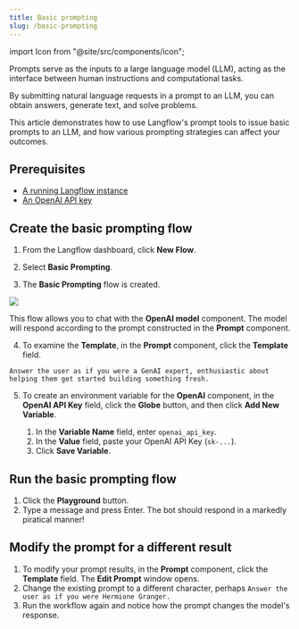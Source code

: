 ```yaml
---
title: Basic prompting
slug: /basic-prompting
---
```


import Icon from "@site/src/components/icon";

Prompts serve as the inputs to a large language model (LLM), acting as the interface between human instructions and computational tasks.

By submitting natural language requests in a prompt to an LLM, you can obtain answers, generate text, and solve problems.

This article demonstrates how to use Langflow's prompt tools to issue basic prompts to an LLM, and how various prompting strategies can affect your outcomes.


## Prerequisites

- [A running Langflow instance](/get-started-installation)
- [An OpenAI API key](https://platform.openai.com/)

## Create the basic prompting flow

1. From the Langflow dashboard, click **New Flow**.

2. Select **Basic Prompting**.

3. The **Basic Prompting** flow is created.


![](/img/starter-flow-basic-prompting.png)


This flow allows you to chat with the **OpenAI model** component.
The model will respond according to the prompt constructed in the **Prompt** component.

4. To examine the **Template**, in the **Prompt** component, click the **Template** field.

```text
Answer the user as if you were a GenAI expert, enthusiastic about helping them get started building something fresh.
```

5. To create an environment variable for the **OpenAI** component, in the **OpenAI API Key** field, click the <Icon name="Globe" aria-hidden="true"/> **Globe** button, and then click **Add New Variable**.

	1. In the **Variable Name** field, enter `openai_api_key`.
	2. In the **Value** field, paste your OpenAI API Key (`sk-...`).
	3. Click **Save Variable**.

## Run the basic prompting flow

1. Click the **Playground** button.
2. Type a message and press Enter. The bot should respond in a markedly piratical manner!

## Modify the prompt for a different result

1. To modify your prompt results, in the **Prompt** component, click the **Template** field. The **Edit Prompt** window opens.
2. Change the existing prompt to a different character, perhaps `Answer the user as if you were Hermione Granger.`
3. Run the workflow again and notice how the prompt changes the model's response.
